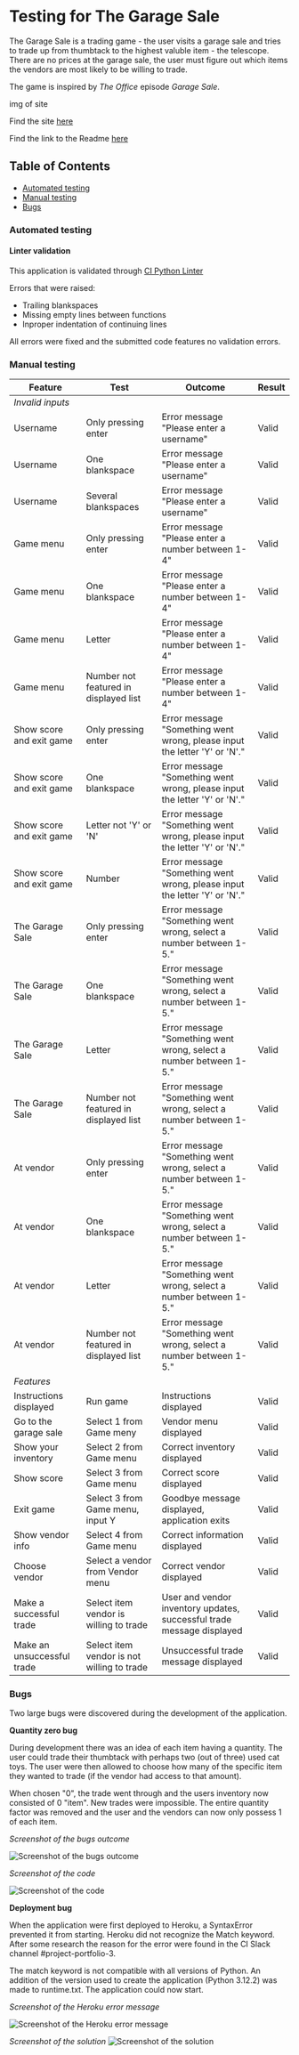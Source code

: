 # Testing for The Garage Sale
The Garage Sale is a trading game - the user visits a garage sale and tries to
trade up from thumbtack to the highest valuble item - the telescope. There are 
no prices at the garage sale, the user must figure out which items the vendors are 
most likely to be willing to trade.

The game is inspired by *The Office* episode *Garage Sale*.


img of site


Find the site [here](https://the-garage-sale-60683b5891c9.herokuapp.com/)

Find the link to the Readme [here](README.md)

## Table of Contents
* [Automated testing]()
* [Manual testing]()
* [Bugs]()

### Automated testing
#### Linter validation
This application is validated through [CI Python Linter](https://pep8ci.herokuapp.com/)

Errors that were raised:
* Trailing blankspaces
* Missing empty lines between functions
* Inproper indentation of continuing lines

All errors were fixed and the submitted code features no validation errors.
### Manual testing
|Feature|Test|Outcome|Result|
|---|---|---|---|
|*Invalid inputs*||||
|Username|Only pressing enter|Error message "Please enter a username"|Valid|
|Username|One blankspace|Error message "Please enter a username"|Valid|
|Username|Several blankspaces|Error message "Please enter a username"|Valid|
|Game menu|Only pressing enter|Error message "Please enter a number between 1-4"|Valid|
|Game menu|One blankspace|Error message "Please enter a number between 1-4"|Valid|
|Game menu|Letter|Error message "Please enter a number between 1-4"|Valid|
|Game menu|Number not featured in displayed list|Error message "Please enter a number between 1-4"|Valid|
|Show score and exit game|Only pressing enter|Error message "Something went wrong, please input the letter 'Y' or 'N'."|Valid|
|Show score and exit game|One blankspace|Error message "Something went wrong, please input the letter 'Y' or 'N'."|Valid|
|Show score and exit game|Letter not 'Y' or 'N'|Error message "Something went wrong, please input the letter 'Y' or 'N'."|Valid|
|Show score and exit game|Number|Error message "Something went wrong, please input the letter 'Y' or 'N'."|Valid|
|The Garage Sale|Only pressing enter|Error message "Something went wrong, select a number between 1-5."|Valid|
|The Garage Sale|One blankspace|Error message "Something went wrong, select a number between 1-5."|Valid|
|The Garage Sale|Letter|Error message "Something went wrong, select a number between 1-5."|Valid|
|The Garage Sale|Number not featured in displayed list|Error message "Something went wrong, select a number between 1-5."|Valid|
|At vendor|Only pressing enter|Error message "Something went wrong, select a number between 1-5."|Valid|
|At vendor|One blankspace|Error message "Something went wrong, select a number between 1-5."|Valid|
|At vendor|Letter|Error message "Something went wrong, select a number between 1-5."|Valid|
|At vendor|Number not featured in displayed list|Error message "Something went wrong, select a number between 1-5."|Valid|
|*Features*||||
|Instructions displayed|Run game|Instructions displayed|Valid|
|Go to the garage sale|Select 1 from Game meny|Vendor menu displayed|Valid|
|Show your inventory|Select 2 from Game menu|Correct inventory displayed|Valid|
|Show score|Select 3 from Game menu|Correct score displayed|Valid|
|Exit game|Select 3 from Game menu, input Y|Goodbye message displayed, application exits|Valid|
|Show vendor info|Select 4 from Game menu|Correct information displayed|Valid|
|Choose vendor|Select a vendor from Vendor menu|Correct vendor displayed|Valid|
|Make a successful trade|Select item vendor is willing to trade|User and vendor inventory updates, successful trade message displayed|Valid|
|Make an unsuccessful trade|Select item vendor is not willing to trade|Unsuccessful trade message displayed|Valid|
### Bugs
Two large bugs were discovered during the development of the application.

**Quantity zero bug**

During development there was an idea of each item having a quantity. The user could trade their thumbtack with perhaps two (out of three) used cat toys. The user were then allowed to choose how many of the specific item they wanted to trade (if the vendor had access to that amount).

When chosen "0", the trade went through and the users inventory now consisted of 0 "item". New trades were impossible. The entire quantity factor was removed and the user and the vendors can now only possess 1 of each item.

*Screenshot of the bugs outcome*

![Screenshot of the bugs outcome](assets/images/inventory_zero_bug.png)

*Screenshot of the code*

![Screenshot of the code](assets/images/inventory_zero_bug_2.png)

**Deployment bug**

When the application were first deployed to Heroku, a SyntaxError prevented it from starting. Heroku did not recognize the Match keyword. After some research the reason for the error were found in the CI Slack channel #project-portfolio-3.

The match keyword is not compatible with all versions of Python. An addition of the version used to create the application (Python 3.12.2) was made to runtime.txt. The application could now start.

*Screenshot of the Heroku error message*

![Screenshot of the Heroku error message](assets/images/deployment_bug_match.png)

*Screenshot of the solution*
![Screenshot of the solution](assets/images/deployment_bug_2.png)